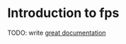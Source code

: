 # Introduction to fps

TODO: write [great documentation](http://jacobian.org/writing/great-documentation/what-to-write/)
